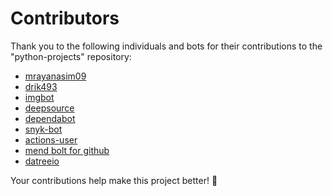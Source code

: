 # Contributors

Thank you to the following individuals and bots for their contributions to the "python-projects" repository:

- [mrayanasim09](https://github.com/mrayanasim09)
- [drik493](https://github.com/drik-493)
- [imgbot](https://github.com/imgbot)
- [deepsource](https://github.com/deepsource)
- [dependabot](https://github.com/dependabot)
- [snyk-bot](https://github.com/snyk-bot)
- [actions-user](https://github.com/actions-user)
- [mend bolt for github](https://github.com/apps/mend-bolt-for-github)
- [datreeio](https://github.com/apps/datreeio)

Your contributions help make this project better! :rocket:
